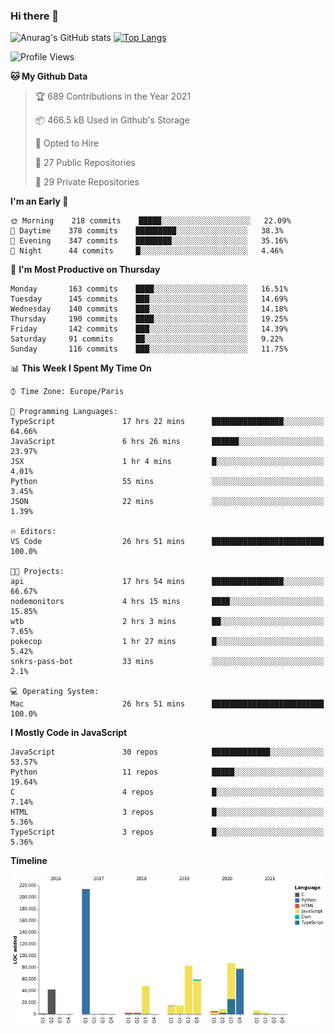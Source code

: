 ### Hi there 👋


![Anurag's GitHub stats](https://github-readme-stats.vercel.app/api?username=eastkap&theme=dark&show_icons=true&count_private=true)
[![Top Langs](https://github-readme-stats.vercel.app/api/top-langs/?username=eastkap&layout=compact)](https://github.com/anuraghazra/github-readme-stats)



<!--START_SECTION:waka-->
![Profile Views](http://img.shields.io/badge/Profile%20Views-0-blue)

**🐱 My Github Data** 

> 🏆 689 Contributions in the Year 2021
 > 
> 📦 466.5 kB Used in Github's Storage 
 > 
> 💼 Opted to Hire
 > 
> 📜 27 Public Repositories 
 > 
> 🔑 29 Private Repositories  
 > 
**I'm an Early 🐤** 

```text
🌞 Morning    218 commits    █████░░░░░░░░░░░░░░░░░░░░   22.09% 
🌆 Daytime    378 commits    █████████░░░░░░░░░░░░░░░░   38.3% 
🌃 Evening    347 commits    ████████░░░░░░░░░░░░░░░░░   35.16% 
🌙 Night      44 commits     █░░░░░░░░░░░░░░░░░░░░░░░░   4.46%

```
📅 **I'm Most Productive on Thursday** 

```text
Monday       163 commits    ████░░░░░░░░░░░░░░░░░░░░░   16.51% 
Tuesday      145 commits    ███░░░░░░░░░░░░░░░░░░░░░░   14.69% 
Wednesday    140 commits    ███░░░░░░░░░░░░░░░░░░░░░░   14.18% 
Thursday     190 commits    ████░░░░░░░░░░░░░░░░░░░░░   19.25% 
Friday       142 commits    ███░░░░░░░░░░░░░░░░░░░░░░   14.39% 
Saturday     91 commits     ██░░░░░░░░░░░░░░░░░░░░░░░   9.22% 
Sunday       116 commits    ███░░░░░░░░░░░░░░░░░░░░░░   11.75%

```


📊 **This Week I Spent My Time On** 

```text
⌚︎ Time Zone: Europe/Paris

💬 Programming Languages: 
TypeScript               17 hrs 22 mins      ████████████████░░░░░░░░░   64.66% 
JavaScript               6 hrs 26 mins       ██████░░░░░░░░░░░░░░░░░░░   23.97% 
JSX                      1 hr 4 mins         █░░░░░░░░░░░░░░░░░░░░░░░░   4.01% 
Python                   55 mins             ░░░░░░░░░░░░░░░░░░░░░░░░░   3.45% 
JSON                     22 mins             ░░░░░░░░░░░░░░░░░░░░░░░░░   1.39%

🔥 Editors: 
VS Code                  26 hrs 51 mins      █████████████████████████   100.0%

🐱‍💻 Projects: 
api                      17 hrs 54 mins      ████████████████░░░░░░░░░   66.67% 
nodemonitors             4 hrs 15 mins       ████░░░░░░░░░░░░░░░░░░░░░   15.85% 
wtb                      2 hrs 3 mins        ██░░░░░░░░░░░░░░░░░░░░░░░   7.65% 
pokecop                  1 hr 27 mins        █░░░░░░░░░░░░░░░░░░░░░░░░   5.42% 
snkrs-pass-bot           33 mins             ░░░░░░░░░░░░░░░░░░░░░░░░░   2.1%

💻 Operating System: 
Mac                      26 hrs 51 mins      █████████████████████████   100.0%

```

**I Mostly Code in JavaScript** 

```text
JavaScript               30 repos            █████████████░░░░░░░░░░░░   53.57% 
Python                   11 repos            █████░░░░░░░░░░░░░░░░░░░░   19.64% 
C                        4 repos             █░░░░░░░░░░░░░░░░░░░░░░░░   7.14% 
HTML                     3 repos             █░░░░░░░░░░░░░░░░░░░░░░░░   5.36% 
TypeScript               3 repos             █░░░░░░░░░░░░░░░░░░░░░░░░   5.36%

```


**Timeline**

![Chart not found](https://raw.githubusercontent.com/Eastkap/Eastkap/main/charts/bar_graph.png) 


<!--END_SECTION:waka-->

<!--
**Eastkap/eastkap** is a ✨ _special_ ✨ repository because its `README.md` (this file) appears on your GitHub profile.

Here are some ideas to get you started:

- 🔭 I’m currently working on ...
- 🌱 I’m currently learning ...
- 👯 I’m looking to collaborate on ...
- 🤔 I’m looking for help with ...
- 💬 Ask me about ...
- 📫 How to reach me: ...
- 😄 Pronouns: ...
- ⚡ Fun fact: ...
-->

